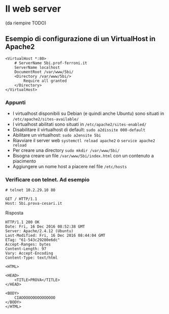 # Il web server

(da riempire TODO)

## Esempio di configurazione di un VirtualHost in Apache2

```
<VirtualHost *:80>
    # ServerName 5bi.prof-ferroni.it
    ServerName localhost
    DocumentRoot /var/www/5bi/
    <Directory /var/www/5bi/>
        Require all granted
    </Directory>
</VirtualHost>
```

### Appunti

* I virtualhost disponibili su Debian (e quindi anche Ubuntu) sono situati in `/etc/apache2/sites-available/`
* I virtualhost abilitati sono situati in `/etc/apache2/sites-enabled/`
* Disabilitare il virtualhost di default: `sudo a2dissite 000-default`
* Abilitare un virtualhost: `sudo a2ensite 5bi`
* Riavviare il server web `systemctl reload apache2` o `service apache2 reload`
* Per creare una directory `sudo mkdir /var/www/5bi/`
* Bisogna creare un file `/var/www/5bi/index.html` con un contenuto a piacimento
* Aggiungere un nome host a piacere nel file `/etc/hosts`

### Verificare con telnet. Ad esempio

```
# telnet 10.2.29.10 80

GET / HTTP/1.1
Host: 5bi.prova-cesari.it
```

Risposta

```
HTTP/1.1 200 OK
Date: Fri, 16 Dec 2016 08:52:38 GMT
Server: Apache/2.4.12 (Ubuntu)
Last-Modified: Fri, 16 Dec 2016 08:44:04 GMT
ETag: "61-543c29280e6dc"
Accept-Ranges: bytes
Content-Length: 97
Vary: Accept-Encoding
Content-Type: text/html

<HTML>

<HEAD>
    <TITLE>PROVA</TITLE>
</HEAD>

<BODY>
    CIAOOOOOOOOOOOOOOO
</BODY>
</HTML>
```




